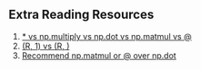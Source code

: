 ## Extra Reading Resources

1. [\* vs np.multiply vs np.dot vs np.matmul vs @](https://mkang32.github.io/python/2020/08/30/numpy-matmul.html)
2. [(R, 1) vs (R, )](https://stackoverflow.com/a/22074424/14877474)
3. [Recommend np.matmul or @ over np.dot](https://stackoverflow.com/a/54161169/14877474)